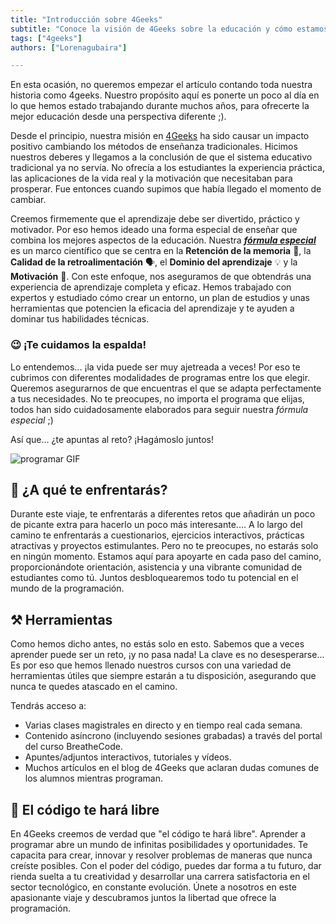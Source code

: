 ```yaml
---
title: "Introducción sobre 4Geeks"
subtitle: "Conoce la visión de 4Geeks sobre la educación y cómo estamos revolucionando los métodos tradicionales para ofrecerte una experiencia de aprendizaje completa y efectiva"
tags: ["4geeks"]
authors: ["Lorenagubaira"]

---
```


En esta ocasión, no queremos empezar el artículo contando toda nuestra historia como 4geeks. Nuestro propósito aquí es ponerte un poco al día en lo que hemos estado trabajando durante muchos años, para ofrecerte la mejor educación desde una perspectiva diferente ;).

Desde el principio, nuestra misión en [4Geeks](https://4geeks.com/es/sobre-nosotros) ha sido causar un impacto positivo cambiando los métodos de enseñanza tradicionales. Hicimos nuestros deberes y llegamos a la conclusión de que el sistema educativo tradicional ya no servía. No ofrecía a los estudiantes la experiencia práctica, las aplicaciones de la vida real y la motivación que necesitaban para prosperar. Fue entonces cuando supimos que había llegado el momento de cambiar.

Creemos firmemente que el aprendizaje debe ser divertido, práctico y motivador. Por eso hemos ideado una forma especial de enseñar que combina los mejores aspectos de la educación. Nuestra ***[fórmula especial](https://4geeks.com/es/mastering-technical-knowledge)*** es un marco científico que se centra en la **Retención de la memoria** 🧠, la **Calidad de la retroalimentación** 🗣️, el **Dominio del aprendizaje** 💡 y la **Motivación** 💪. Con este enfoque, nos aseguramos de que obtendrás una experiencia de aprendizaje completa y eficaz. Hemos trabajado con expertos y estudiado cómo crear un entorno, un plan de estudios y unas herramientas que potencien la eficacia del aprendizaje y te ayuden a dominar tus habilidades técnicas.

### 😉 ¡Te cuidamos la espalda!

Lo entendemos... ¡la vida puede ser muy ajetreada a veces! Por eso te cubrimos con diferentes modalidades de programas entre los que elegir. Queremos asegurarnos de que encuentras el que se adapta perfectamente a tus necesidades. No te preocupes, no importa el programa que elijas, todos han sido cuidadosamente elaborados para seguir nuestra *fórmula especial* ;)

Así que... ¿te apuntas al reto? ¡Hagámoslo juntos!

![programar GIF](https://github.com/breatheco-de/knowledge-base/blob/1b3d5703379c4e96c2c4825ce32759c8a9f6ac57/images/programming.GIF)

## 🤔 ¿A qué te enfrentarás?

Durante este viaje, te enfrentarás a diferentes retos que añadirán un poco de picante extra para hacerlo un poco más interesante.... A lo largo del camino te enfrentarás a cuestionarios, ejercicios interactivos, prácticas atractivas y proyectos estimulantes. Pero no te preocupes, no estarás solo en ningún momento. Estamos aquí para apoyarte en cada paso del camino, proporcionándote orientación, asistencia y una vibrante comunidad de estudiantes como tú. Juntos desbloquearemos todo tu potencial en el mundo de la programación.

## ⚒️ Herramientas

Como hemos dicho antes, no estás solo en esto. Sabemos que a veces aprender puede ser un reto, ¡y no pasa nada! La clave es no desesperarse... Es por eso que hemos llenado nuestros cursos con una variedad de herramientas útiles que siempre estarán a tu disposición, asegurando que nunca te quedes atascado en el camino.

Tendrás acceso a:

- Varias clases magistrales en directo y en tiempo real cada semana.
- Contenido asíncrono (incluyendo sesiones grabadas) a través del portal del curso BreatheCode.
- Apuntes/adjuntos interactivos, tutoriales y vídeos.
- Muchos artículos en el blog de 4Geeks que aclaran dudas comunes de los alumnos mientras programan.

## 🌱 El código te hará libre

En 4Geeks creemos de verdad que "el código te hará libre". Aprender a programar abre un mundo de infinitas posibilidades y oportunidades. Te capacita para crear, innovar y resolver problemas de maneras que nunca creíste posibles. Con el poder del código, puedes dar forma a tu futuro, dar rienda suelta a tu creatividad y desarrollar una carrera satisfactoria en el sector tecnológico, en constante evolución. Únete a nosotros en este apasionante viaje y descubramos juntos la libertad que ofrece la programación.



